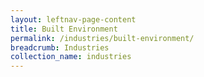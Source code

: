 ```yaml
---
layout: leftnav-page-content
title: Built Environment
permalink: /industries/built-environment/
breadcrumb: Industries
collection_name: industries
---
```

